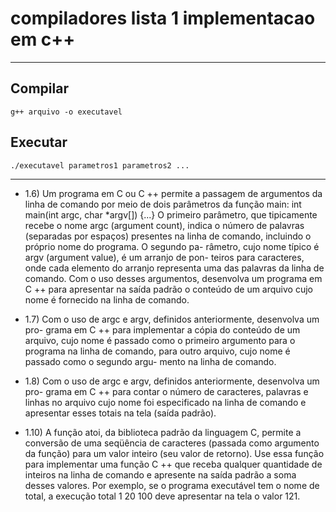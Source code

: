 # compiladores lista 1 implementacao em c++


---
## Compilar


```
g++ arquivo -o executavel
```

## Executar

```
./executavel parametros1 parametros2 ... 
```

---


* 1.6) Um programa em C ou C ++ permite a passagem de argumentos da linha de
comando por meio de dois parâmetros da função main:
int main(int argc, char *argv[]) {...}
O primeiro parâmetro, que tipicamente recebe o nome argc (argument
count), indica o número de palavras (separadas por espaços) presentes na
linha de comando, incluindo o próprio nome do programa. O segundo pa-
râmetro, cujo nome típico é argv (argument value), é um arranjo de pon-
teiros para caracteres, onde cada elemento do arranjo representa uma das
palavras da linha de comando. Com o uso desses argumentos, desenvolva
um programa em C ++ para apresentar na saída padrão o conteúdo de um
arquivo cujo nome é fornecido na linha de comando.



* 1.7) Com o uso de argc e argv, definidos anteriormente, desenvolva um pro-
grama em C ++ para implementar a cópia do conteúdo de um arquivo, cujo
nome é passado como o primeiro argumento para o programa na linha de
comando, para outro arquivo, cujo nome é passado como o segundo argu-
mento na linha de comando.



 * 1.8) Com o uso de argc e argv, definidos anteriormente, desenvolva um pro-
grama em C ++ para contar o número de caracteres, palavras e linhas no
arquivo cujo nome foi especificado na linha de comando e apresentar esses
totais na tela (saída padrão).



* 1.10) A função atoi, da biblioteca padrão da linguagem C, permite a conversão
de uma seqüência de caracteres (passada como argumento da função) para
um valor inteiro (seu valor de retorno). Use essa função para implementar uma função
C ++ que receba qualquer quantidade de inteiros na linha de
comando e apresente na saída padrão a soma desses valores. Por exemplo,
se o programa executável tem o nome de total, a execução
total 1 20 100 deve apresentar na tela o valor 121.
